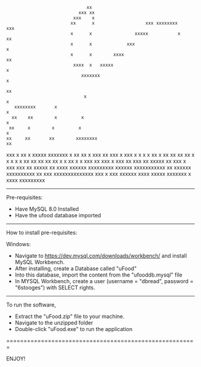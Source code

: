 
                                  xx
                               xxx xx
                             xxx    x
                            xx      x                   xxx xxxxxxxx            xxx
                            x      x                xxxxx           x          xx
                            x      x             xxx                          x
                            x      x        xxxx                             xx
                             xxxx  x   xxxxx                                 x
                                xxxxxxx                                     x
                                                                           xx
                                 x                                         x
       xxxxxxxx       x                                                    x
      xx    xx        x         x                                         x
     xx     x        x         x                                          x
    xx     xx       xx        xxxxxxxx                                   xx
 xxx       x       xx         x              xxxxx       xxxxxxx         x
          xx      xx        x              xxx   xx    xxx     x  xxx   x
          x       x        x              xx      x   xx      xx xx xx  x
          x      x        x              x       xx  xx      xx xx   xx x
          x    xx         x              x    xxx   xx     xxx  x     xxx
          xx xxx        xx                xxxxx     xx   xxx    x     xxx
           xxx         xx                            xxxxx      xx  xxxx
                                                                 xxxxxx
                                                                           xxxxxxxxx
                xxxxxx                                          xxxxxxxxxxx         xx
          xxxxxx                                      xxxxxxxxxx                    xx
        xxx                             xxxxxxxxxxxxxx                            xxx
        x                     xxx xxxxxx                                      xxxx
        xxxxx        xxxxxxx x                                             xxxx
            xxxxxxxxx

-------------------------------------------------------
Pre-requisites:
- Have MySQL 8.0 Installed
- Have the ufood database imported

-------------------------------------------------------

How to install pre-requisites:

Windows:
- Navigate to https://dev.mysql.com/downloads/workbench/ and install MySQL Workbench.
- After installing, create a Database called "uFood"
- Into this database, import the content from the "ufooddb.mysql" file
- In MYSQL Workbench, create a user (username = "dbread", password = "6stooges") with SELECT rights.

-------------------------------------------------------

To run the software, 
- Extract the "uFood.zip" file to your machine.
- Navigate to the unzipped folder
- Double-click "uFood.exe" to run the application


=======================================================

ENJOY!